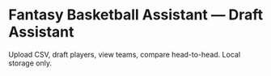 # Fantasy Basketball Assistant — Draft Assistant

Upload CSV, draft players, view teams, compare head-to-head. Local storage only.